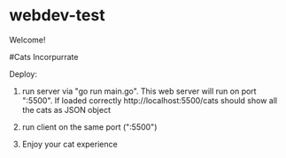 # webdev-test

Welcome!

#Cats Incorpurrate

Deploy:

1. run server via "go run main.go". 
This web server will run on port ":5500".
If loaded correctly http://localhost:5500/cats should show all the cats as JSON object

2. run client on the same port (":5500")

3. Enjoy your cat experience
